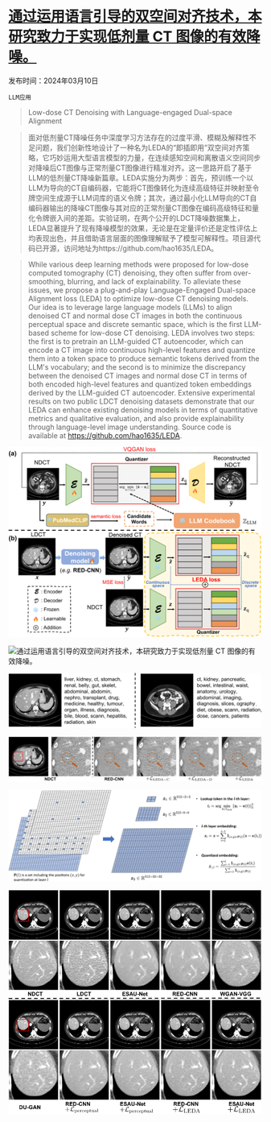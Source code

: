 # [通过运用语言引导的双空间对齐技术，本研究致力于实现低剂量 CT 图像的有效降噪。](https://arxiv.org/abs/2403.06128)

发布时间：2024年03月10日

`LLM应用`

> Low-dose CT Denoising with Language-engaged Dual-space Alignment

> 面对低剂量CT降噪任务中深度学习方法存在的过度平滑、模糊及解释性不足问题，我们创新性地设计了一种名为LEDA的“即插即用”双空间对齐策略，它巧妙运用大型语言模型的力量，在连续感知空间和离散语义空间同步对降噪后CT图像与正常剂量CT图像进行精准对齐。这一思路开启了基于LLM的低剂量CT降噪新篇章。LEDA实施分为两步：首先，预训练一个以LLM为导向的CT自编码器，它能将CT图像转化为连续高级特征并映射至令牌空间生成源于LLM词库的语义令牌；其次，通过最小化LLM导向的CT自编码器输出的降噪CT图像与其对应的正常剂量CT图像在编码高级特征和量化令牌嵌入间的差距。实验证明，在两个公开的LDCT降噪数据集上，LEDA显著提升了现有降噪模型的效果，无论是在定量评价还是定性评估上均表现出色，并且借助语言层面的图像理解赋予了模型可解释性。项目源代码已开源，访问地址为https://github.com/hao1635/LEDA。

> While various deep learning methods were proposed for low-dose computed tomography (CT) denoising, they often suffer from over-smoothing, blurring, and lack of explainability. To alleviate these issues, we propose a plug-and-play Language-Engaged Dual-space Alignment loss (LEDA) to optimize low-dose CT denoising models. Our idea is to leverage large language models (LLMs) to align denoised CT and normal dose CT images in both the continuous perceptual space and discrete semantic space, which is the first LLM-based scheme for low-dose CT denoising. LEDA involves two steps: the first is to pretrain an LLM-guided CT autoencoder, which can encode a CT image into continuous high-level features and quantize them into a token space to produce semantic tokens derived from the LLM's vocabulary; and the second is to minimize the discrepancy between the denoised CT images and normal dose CT in terms of both encoded high-level features and quantized token embeddings derived by the LLM-guided CT autoencoder. Extensive experimental results on two public LDCT denoising datasets demonstrate that our LEDA can enhance existing denoising models in terms of quantitative metrics and qualitative evaluation, and also provide explainability through language-level image understanding. Source code is available at https://github.com/hao1635/LEDA.

![通过运用语言引导的双空间对齐技术，本研究致力于实现低剂量 CT 图像的有效降噪。](../../../paper_images/2403.06128/x1.png)

![通过运用语言引导的双空间对齐技术，本研究致力于实现低剂量 CT 图像的有效降噪。](../../../paper_images/2403.06128/x2.png)

![通过运用语言引导的双空间对齐技术，本研究致力于实现低剂量 CT 图像的有效降噪。](../../../paper_images/2403.06128/x3.png)

![通过运用语言引导的双空间对齐技术，本研究致力于实现低剂量 CT 图像的有效降噪。](../../../paper_images/2403.06128/x4.png)

![通过运用语言引导的双空间对齐技术，本研究致力于实现低剂量 CT 图像的有效降噪。](../../../paper_images/2403.06128/x5.png)

![通过运用语言引导的双空间对齐技术，本研究致力于实现低剂量 CT 图像的有效降噪。](../../../paper_images/2403.06128/x6.png)